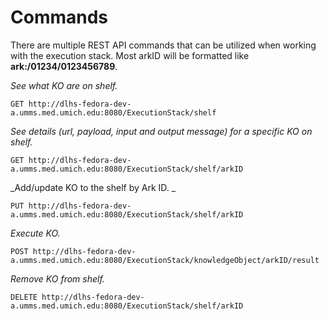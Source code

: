 # Commands

There are multiple REST API commands that can be utilized when working with the execution stack. Most arkID will be formatted like **ark:/01234/0123456789**.

_See what KO are on shelf._

```
GET http://dlhs-fedora-dev-a.umms.med.umich.edu:8080/ExecutionStack/shelf
```



_See details \(url, payload, input and output message\) for a specific KO on shelf._

```
GET http://dlhs-fedora-dev-a.umms.med.umich.edu:8080/ExecutionStack/shelf/arkID
```



_Add/update KO to the shelf by Ark ID. _

```
PUT http://dlhs-fedora-dev-a.umms.med.umich.edu:8080/ExecutionStack/shelf/arkID
```



_Execute KO._

```
POST http://dlhs-fedora-dev-a.umms.med.umich.edu:8080/ExecutionStack/knowledgeObject/arkID/result
```



_Remove KO from shelf._

```
DELETE http://dlhs-fedora-dev-a.umms.med.umich.edu:8080/ExecutionStack/shelf/arkID
```



